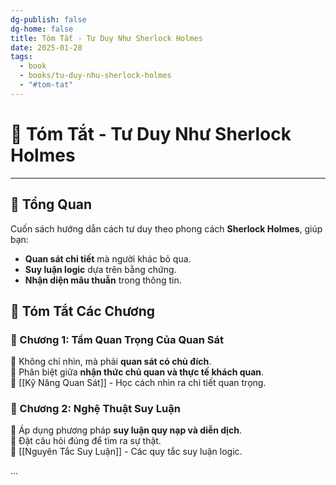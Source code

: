 ```yaml
---
dg-publish: false
dg-home: false
title: Tóm Tắt - Tư Duy Như Sherlock Holmes
date: 2025-01-28
tags:
  - book
  - books/tu-duy-nhu-sherlock-holmes
  - "#tom-tat"
---
```

# 📝 Tóm Tắt - Tư Duy Như Sherlock Holmes
---

## 📖 Tổng Quan  
Cuốn sách hướng dẫn cách tư duy theo phong cách **Sherlock Holmes**, giúp bạn:
- **Quan sát chi tiết** mà người khác bỏ qua.
- **Suy luận logic** dựa trên bằng chứng.
- **Nhận diện mâu thuẫn** trong thông tin.

## 📑 Tóm Tắt Các Chương  

### 📖 Chương 1: Tầm Quan Trọng Của Quan Sát  
📌 Không chỉ nhìn, mà phải **quan sát có chủ đích**.  
📌 Phân biệt giữa **nhận thức chủ quan và thực tế khách quan**.  
📌 [[Kỹ Năng Quan Sát]] - Học cách nhìn ra chi tiết quan trọng.  

### 📖 Chương 2: Nghệ Thuật Suy Luận  
📌 Áp dụng phương pháp **suy luận quy nạp và diễn dịch**.  
📌 Đặt câu hỏi đúng để tìm ra sự thật.  
📌 [[Nguyên Tắc Suy Luận]] - Các quy tắc suy luận logic.  

...

